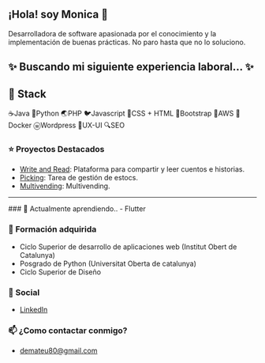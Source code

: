 ## ¡Hola! soy Monica 👋
Desarrolladora de software apasionada por el conocimiento y la implementación de buenas prácticas. No paro hasta que no lo soluciono.
## ✨ Buscando mi siguiente experiencia laboral... ✨

## 💼 Stack
☕️Java 🐍Python 🌏PHP 🐦Javascript 🦚CSS + HTML 🦎Bootstrap 🐘AWS 🐳Docker ⓦWordpress 🌈UX-UI 🔍SEO

### ⭐️ Proyectos Destacados
- [Write and Read](https://github.com/demateu/write_and_read): Plataforma para compartir y leer cuentos e historias.
- [Picking](https://github.com/demateu/picking): Tarea de gestión de estocs.
- [Multivending](https://github.com/demateu/multivending): Multivending.
<hr>
### 🌱 Actualmente aprendiendo..
- Flutter

### 🧠 Formación adquirida
- Ciclo Superior de desarrollo de aplicaciones web (Institut Obert de Catalunya)
- Posgrado de Python (Universitat Oberta de catalunya)
- Ciclo Superior de Diseño

### 💬 Social
- [LinkedIn](https://www.linkedin.com/in/demateu/)

### 📫 ¿Como contactar conmigo?
- <a href="mailto:demateu80@gmail.com">demateu80@gmail.com</a>

<!--
**demateu/demateu** is a ✨ _special_ ✨ repository because its `README.md` (this file) appears on your GitHub profile.
Here are some ideas to get you started:
- 🤔 I’m looking for help with ...
- ⚡ Fun fact: ...
## 🔭 Actualmente trabajando en..
- Una app para practicar Flutter
-->
